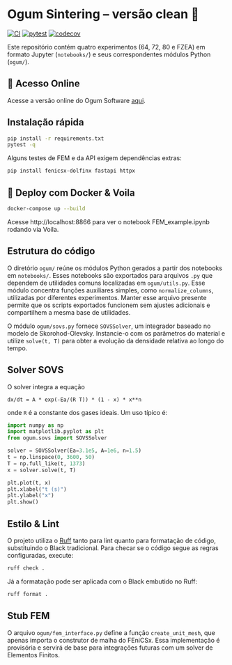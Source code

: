 # Ogum Sintering – versão clean 🚀
[![CI](https://github.com/huyraestevao/ogumsoftware/actions/workflows/ci.yml/badge.svg)](https://github.com/huyraestevao/ogumsoftware/actions/workflows/ci.yml) [![pytest](https://github.com/huyraestevao/ogumsoftware/actions/workflows/pytest.yml/badge.svg)](https://github.com/huyraestevao/ogumsoftware/actions/workflows/pytest.yml)
[![codecov](https://img.shields.io/codecov/c/github/huyraestevao/ogumsoftware/main.svg)](https://codecov.io/gh/huyraestevao/ogumsoftware)


Este repositório contém quatro experimentos (64, 72, 80 e FZEA) em formato
Jupyter (`notebooks/`) e seus correspondentes módulos Python (`ogum/`).

## 🚀 Acesso Online
Acesse a versão online do Ogum Software [aqui](URL_DO_SEU_CLOUD_RUN).

## Instalação rápida
```bash
pip install -r requirements.txt
pytest -q
```

Alguns testes de FEM e da API exigem dependências extras:

```bash
pip install fenicsx-dolfinx fastapi httpx
```

## 🚢 Deploy com Docker & Voila

```bash
docker-compose up --build
```
Acesse http://localhost:8866 para ver o notebook FEM_example.ipynb rodando via Voila.

## Estrutura do código
O diretório `ogum/` reúne os módulos Python gerados a partir dos notebooks em
`notebooks/`. Esses notebooks são exportados para arquivos `.py` que dependem
de utilidades comuns localizadas em `ogum/utils.py`. Esse módulo concentra
funções auxiliares simples, como `normalize_columns`, utilizadas por diferentes
experimentos. Manter esse arquivo presente permite que os scripts exportados
funcionem sem ajustes adicionais e compartilhem a mesma base de utilidades.

O módulo `ogum/sovs.py` fornece `SOVSSolver`, um integrador baseado no modelo
de Skorohod-Olevsky. Instancie-o com os parâmetros do material e utilize
``solve(t, T)`` para obter a evolução da densidade relativa ao longo do tempo.

## Solver SOVS

O solver integra a equação

``dx/dt = A * exp(-Ea/(R T)) * (1 - x) * x**n``

onde ``R`` é a constante dos gases ideais. Um uso típico é:

```python
import numpy as np
import matplotlib.pyplot as plt
from ogum.sovs import SOVSSolver

solver = SOVSSolver(Ea=3.1e5, A=1e6, n=1.5)
t = np.linspace(0, 3600, 50)
T = np.full_like(t, 1373)
x = solver.solve(t, T)

plt.plot(t, x)
plt.xlabel("t (s)")
plt.ylabel("x")
plt.show()
```

## Estilo & Lint
O projeto utiliza o [Ruff](https://docs.astral.sh/ruff/) tanto para lint quanto
para formatação de código, substituindo o Black tradicional. Para checar se o
código segue as regras configuradas, execute:

```bash
ruff check .
```

Já a formatação pode ser aplicada com o Black embutido no Ruff:

```bash
ruff format .
```

## Stub FEM
O arquivo `ogum/fem_interface.py` define a função `create_unit_mesh`, que apenas importa o construtor de malha do FEniCSx. Essa implementação é provisória e servirá de base para integrações futuras com um solver de Elementos Finitos.
